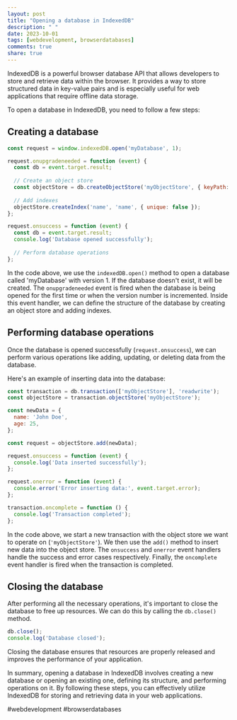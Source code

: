 ```yaml
---
layout: post
title: "Opening a database in IndexedDB"
description: " "
date: 2023-10-01
tags: [webdevelopment, browserdatabases]
comments: true
share: true
---
```


IndexedDB is a powerful browser database API that allows developers to store and retrieve data within the browser. It provides a way to store structured data in key-value pairs and is especially useful for web applications that require offline data storage.

To open a database in IndexedDB, you need to follow a few steps:

## Creating a database

```javascript
const request = window.indexedDB.open('myDatabase', 1);

request.onupgradeneeded = function (event) {
  const db = event.target.result;
  
  // Create an object store
  const objectStore = db.createObjectStore('myObjectStore', { keyPath: 'id', autoIncrement: true });
  
  // Add indexes
  objectStore.createIndex('name', 'name', { unique: false });
};

request.onsuccess = function (event) {
  const db = event.target.result;
  console.log('Database opened successfully');
  
  // Perform database operations
};
```

In the code above, we use the `indexedDB.open()` method to open a database called 'myDatabase' with version 1. If the database doesn't exist, it will be created. The `onupgradeneeded` event is fired when the database is being opened for the first time or when the version number is incremented. Inside this event handler, we can define the structure of the database by creating an object store and adding indexes.

## Performing database operations

Once the database is opened successfully (`request.onsuccess`), we can perform various operations like adding, updating, or deleting data from the database.

Here's an example of inserting data into the database:

```javascript
const transaction = db.transaction(['myObjectStore'], 'readwrite');
const objectStore = transaction.objectStore('myObjectStore');

const newData = {
  name: 'John Doe',
  age: 25,
};

const request = objectStore.add(newData);

request.onsuccess = function (event) {
  console.log('Data inserted successfully');
};

request.onerror = function (event) {
  console.error('Error inserting data:', event.target.error);
};

transaction.oncomplete = function () {
  console.log('Transaction completed');
};
```

In the code above, we start a new transaction with the object store we want to operate on (`'myObjectStore'`). We then use the `add()` method to insert new data into the object store. The `onsuccess` and `onerror` event handlers handle the success and error cases respectively. Finally, the `oncomplete` event handler is fired when the transaction is completed.

## Closing the database

After performing all the necessary operations, it's important to close the database to free up resources. We can do this by calling the `db.close()` method.

```javascript
db.close();
console.log('Database closed');
```

Closing the database ensures that resources are properly released and improves the performance of your application.

In summary, opening a database in IndexedDB involves creating a new database or opening an existing one, defining its structure, and performing operations on it. By following these steps, you can effectively utilize IndexedDB for storing and retrieving data in your web applications.

#webdevelopment #browserdatabases